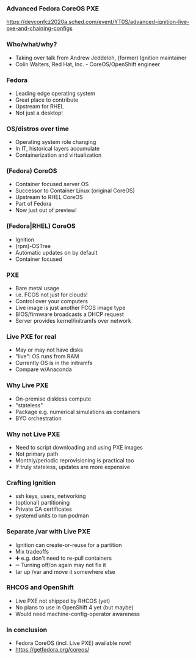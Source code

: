 ### Advanced Fedora CoreOS PXE

https://devconfcz2020a.sched.com/event/YT0S/advanced-ignition-live-pxe-and-chaining-configs

### Who/what/why?

- Taking over talk from Andrew Jeddeloh, (former) Ignition maintainer
- Colin Walters, Red Hat, Inc. - CoreOS/OpenShift engineer

### Fedora

- Leading edge operating system
- Great place to contribute
- Upstream for RHEL
- Not just a desktop!

### OS/distros over time

- Operating system role changing
- In IT, historical layers accumulate
- Containerization and virtualization

### (Fedora) CoreOS

- Container focused server OS
- Successor to Container Linux (original CoreOS)
- Upstream to RHEL CoreOS
- Part of Fedora
- Now just out of preview!

### (Fedora|RHEL) CoreOS

- Ignition
- (rpm)-OSTree
- Automatic updates on by default
- Container focused

### PXE

- Bare metal usage
- i.e. FCOS not just for clouds!
- Control over your computers
- Live image is just another FCOS image type
- BIOS/firmware broadcasts a DHCP request
- Server provides kernel/initramfs over network

### Live PXE for real

- May or may not have disks
- "live": OS runs from RAM
- Currently OS is in the initramfs
- Compare w/Anaconda

### Why Live PXE

- On-premise diskless compute
- "stateless"
- Package e.g. numerical simulations as containers
- BYO orchestration

### Why not Live PXE

- Need to script downloading and using PXE images
- Not primary path
- Monthly/periodic reprovisioning is practical too
- If truly stateless, updates are more expensive

### Crafting Ignition

- ssh keys, users, networking
- (optional) partitioning
- Private CA certificates
- systemd units to run podman

### Separate /var with Live PXE

- Ignition can create-or-reuse for a partition
- Mix tradeoffs
- ➕ e.g. don't need to re-pull containers
- ➖ Turning off/on again may not fix it
- tar up /var and move it somewhere else

### RHCOS and OpenShift

- Live PXE not shipped by RHCOS (yet)
- No plans to use in OpenShift 4 yet (but maybe)
- Would need machine-config-operator awareness

### In conclusion

- Fedora CoreOS (incl. Live PXE) available now!
- https://getfedora.org/coreos/

<!-- ----

PREVIOUS NOTES
===

Have Live OS setup in FCOS
---

Fresh OS with ignition run each boot, but 
https://github.com/coreos/ignition/blob/master/doc/operator-notes.md
state in ``/var`

More advanced:
- [Can't use RAID](https://github.com/coreos/ignition/issues/579)


Advantages:
 - Harder for persistent OS compromise
 - No config drift
 - Simple

Disadvantages:
 - Slower boots
 - Must download/set up new OS image for updates (but can w/iPXE point directly at Internet)
 - Don't append to files in /var


Config merging:

- Leaf configs can affect Ignition section for parents
    - if a child config is merged with a CA cert, then that cert can be used to fetch other configs
- How merging works with files/links/directories


Platform independence of persistent data: Boot w/qemu, persistent storage, boot in AWS


Testing PXE:
- https://gist.github.com/cgwalters/bf6f5b6f788d01211dbe6cd362309a0d
- https://gist.github.com/ajeddeloh/15470b6e9b042bb89b00d88627c6216e

-->